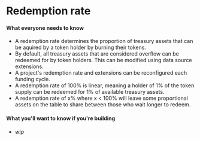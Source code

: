 # Redemption rate

#### What everyone needs to know

* A redemption rate determines the proportion of treasury assets that can be aquired by a token holder by burning their tokens.
* By default, all treasury assets that are considered overflow can be redeemed for by token holders. This can be modified using data source extensions.
* A project's redemption rate and extensions can be reconfigured each funding cycle.
* A redemption rate of 100% is linear, meaning a holder of 1% of the token supply can be redeemed for 1% of available treasury assets.
* A redemption rate of x% where x < 100% will leave some proportional assets on the table to share between those who wait longer to redeem.

#### What you'll want to know if you're building

* _wip_
